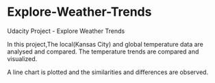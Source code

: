 # Explore-Weather-Trends
Udacity Project - Explore Weather Trends

In this project,The local(Kansas City) and global temperature data are analysed and compared. The temperature trends are compared and visualized.

A line chart is plotted and the similarities and differences are observed.
